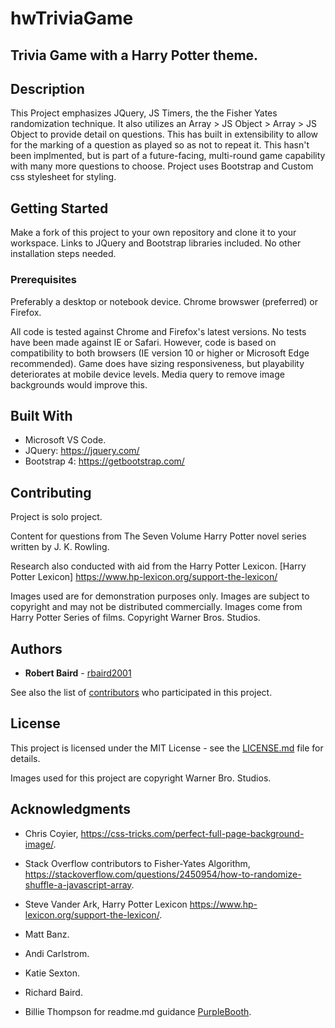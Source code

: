 # hwTriviaGame

## Trivia Game with a Harry Potter theme.

## Description 
This Project emphasizes JQuery, JS Timers, the the Fisher Yates randomization technique. It also utilizes an Array > JS Object > Array > JS Object to provide detail on questions. This has built in extensibility to allow for the marking of a question as played so as not to repeat it. This hasn't been implmented, but is part of a future-facing, multi-round game capability with many more questions to choose.  Project uses Bootstrap and Custom css stylesheet for styling.

## Getting Started

Make a fork of this project to your own repository and clone it to your workspace. Links to JQuery and Bootstrap libraries included.  No other installation steps needed.

### Prerequisites
Preferably a desktop or notebook device. 
Chrome browswer (preferred) or Firefox.

All code is tested against Chrome and Firefox's latest versions. No tests have been made against IE or Safari. However, code is based on compatibility to both browsers (IE version 10 or higher or Microsoft Edge recommended). Game does have sizing responsiveness, but playability deteriorates at mobile device levels. Media query to remove image backgrounds would improve this.


## Built With
* Microsoft VS Code.
* JQuery: https://jquery.com/
* Bootstrap 4:  https://getbootstrap.com/

## Contributing

Project is solo project.

Content for questions from The Seven Volume Harry Potter novel series written by J. K. Rowling. 

Research also conducted with aid from the Harry Potter Lexicon. [Harry Potter Lexicon] https://www.hp-lexicon.org/support-the-lexicon/

Images used are for demonstration purposes only. Images are subject to copyright and may not be distributed commercially. Images come from Harry Potter Series of films. Copyright Warner Bros. Studios.

## Authors

* **Robert Baird** - [rbaird2001](https://github.com/rbaird2001)

See also the list of [contributors](https://github.com/your/project/contributors) who participated in this project.

## License

This project is licensed under the MIT License - see the [LICENSE.md](LICENSE.md) file for details.

Images used for this project are copyright Warner Bro. Studios. 

## Acknowledgments

* Chris Coyier, https://css-tricks.com/perfect-full-page-background-image/.

* Stack Overflow contributors to Fisher-Yates Algorithm, https://stackoverflow.com/questions/2450954/how-to-randomize-shuffle-a-javascript-array. 

* Steve Vander Ark, Harry Potter Lexicon https://www.hp-lexicon.org/support-the-lexicon/.

* Matt Banz.

* Andi Carlstrom.

* Katie Sexton.

* Richard Baird.

* Billie Thompson for readme.md guidance [PurpleBooth](https://github.com/PurpleBooth).

